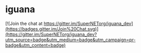 # iguana

[![Join the chat at https://gitter.im/SuperNETorg/iguana_dev](https://badges.gitter.im/Join%20Chat.svg)](https://gitter.im/SuperNETorg/iguana_dev?utm_source=badge&utm_medium=badge&utm_campaign=pr-badge&utm_content=badge)
